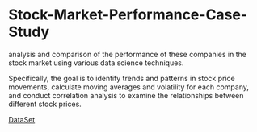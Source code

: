 # Stock-Market-Performance-Case-Study
 analysis and comparison of the performance of these companies in the stock market using various data science techniques.

Specifically, the goal is to identify trends and patterns in stock price movements, calculate moving averages and volatility for each company, and conduct correlation analysis to examine the relationships between different stock prices.


<a href ="https://statso.io/stock-market-performance-case-study/">DataSet<a/>
